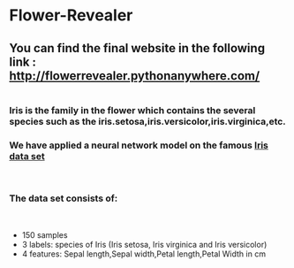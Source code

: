 # Flower-Revealer
<h2>You can find the final website in the following link : <a href ="http://flowerrevealer.pythonanywhere.com/">http://flowerrevealer.pythonanywhere.com/</a></h2>
<img src= "https://raw.githubusercontent.com/ghaliBenji98/Flower-Revealert/master/static/images/Capture.PNG" alt="" height="x2">
<h3>Iris is the family in the flower which contains the several species such as the iris.setosa,iris.versicolor,iris.virginica,etc.</h3>

<h3>We have applied a neural network model on the famous <a href = 'https://raw.githubusercontent.com/ghaliBenji98/Flower-Revealer/main/iris.data'>Iris data set</a></h3><br>
<h3>The data set consists of:</h3><br>
<ul>
  <li>150 samples</li>
  <li>3 labels: species of Iris (Iris setosa, Iris virginica and Iris versicolor)</li>
  <li>4 features: Sepal length,Sepal width,Petal length,Petal Width in cm</li>
</ul>

